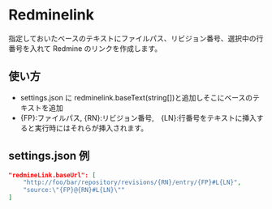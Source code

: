 # Redminelink

指定しておいたベースのテキストにファイルパス、リビジョン番号、選択中の行番号を入れて Redmine のリンクを作成します。

## 使い方

- settings.json に redminelink.baseText(string[])と追加しそこにベースのテキストを追加
- {FP}:ファイルパス, {RN}:リビジョン番号,　{LN}:行番号をテキストに挿入すると実行時にはそれらが挿入されます。

## settings.json 例

```JSON
"redmineLink.baseUrl": [
    "http://foo/bar/repository/revisions/{RN}/entry/{FP}#L{LN}",
    "source:\"{FP}@{RN}#L{LN}\""
]
```
